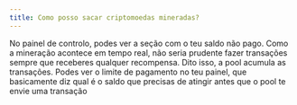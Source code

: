 ```yaml
---
title: Como posso sacar criptomoedas mineradas?
---
```


No painel de controlo, podes ver a seção com o teu saldo não pago. Como a mineração acontece em tempo real, não seria prudente fazer transações sempre que receberes qualquer recompensa. Dito isso, a pool acumula as transações. Podes ver o limite de pagamento no teu painel, que basicamente diz qual é o saldo que precisas de atingir antes que o pool te envie uma transação